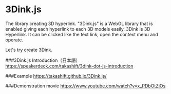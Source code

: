 # 3Dink.js
The library creating 3D hyperlink.
"3Dink.js" is a WebGL library that is enabled giving each hyperlink to each 3D models easily.
3Dink is 3D Hyperlink.
It can be clicked like the text link, open the context menu and operate.

Let's try create 3Dink.

###3Dink.js Introduction（日本語）
https://speakerdeck.com/takashift/3dink-dot-js-introduction

###Example
https://takashift.github.io/3Dink.js/

###Demonstration movie
https://www.youtube.com/watch?v=x_PDbOtZiOs
